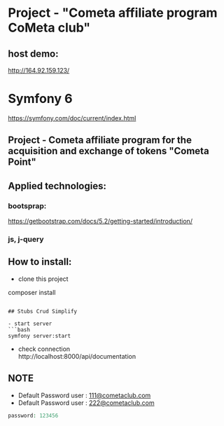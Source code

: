 # Project - "Cometa affiliate program CoMeta club"
## host demo:
http://164.92.159.123/

# Symfony 6
https://symfony.com/doc/current/index.html   
## Project - Cometa affiliate program for the acquisition and exchange of tokens "Cometa Point"

## Applied technologies:
### bootsprap:
https://getbootstrap.com/docs/5.2/getting-started/introduction/
### js, j-query

## How to install:
- clone this project

composer install
```

## Stubs Crud Simplify

- start server
```bash
symfony server:start
```

- check connection <br>
http://localhost:8000/api/documentation
## NOTE

- Default Password user : 111@cometaclub.com<br>
- Default Password user : 222@cometaclub.com<br>
```php
password: 123456
```
